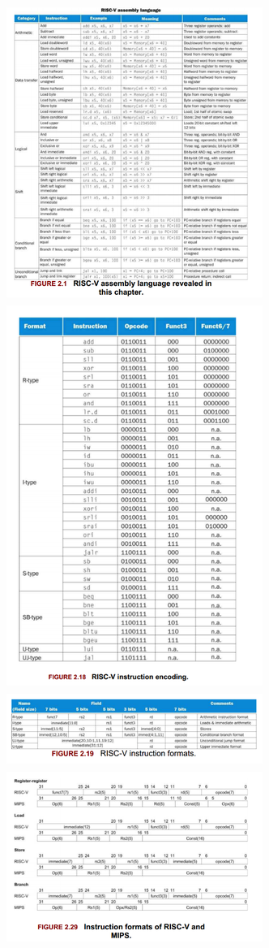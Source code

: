 ![1553517511123](Design_Report.assets/1553517511123.png)

![1553517764268](Design_Report.assets/1553517764268.png)

![1553517806727](Design_Report.assets/1553517806727.png)

![1553517983691](Design_Report.assets/1553517983691.png)

